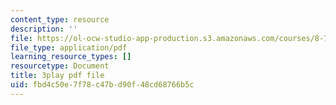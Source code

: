 ```yaml
---
content_type: resource
description: ''
file: https://ol-ocw-studio-app-production.s3.amazonaws.com/courses/8-701-introduction-to-nuclear-and-particle-physics-fall-2020/fbd4c50e7f78c47bd90f48cd68766b5c_DXf8JrCEaNk.pdf
file_type: application/pdf
learning_resource_types: []
resourcetype: Document
title: 3play pdf file
uid: fbd4c50e-7f78-c47b-d90f-48cd68766b5c
---
```

